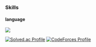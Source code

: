 ### Skills
#### language
<img src="https://img.shields.io/badge/cpp-#00599C?style=flat-square&logo=C++&logoColor=#FFFFFF"/>

[![Solved.ac Profile](http://mazassumnida.wtf/api/v2/generate_badge?boj=starbow)](https://solved.ac/starbow/)
[![CodeForces Profile](https://cf.leed.at?id=Starbow_Break)](https://codeforces.com/profile/Starbow_Break)
